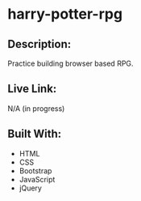 # harry-potter-rpg
## Description:  
Practice building browser based RPG.

## Live Link:  
N/A (in progress)

## Built With:  
* HTML
* CSS
* Bootstrap
* JavaScript
* jQuery


